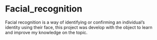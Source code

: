 # Facial_recognition
Facial recognition is a way of identifying or confirming an individual’s identity using their face, this project was develop with the object to learn and improve my knowledge on the topic. 
